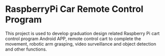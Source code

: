# RaspberryPi Car Remote Control Program

This project is used to develop graduation design related Raspberry Pi cart control program Android APP, remote control cart to complete the movement, robotic arm grasping, video surveillance and object detection and other functions.
